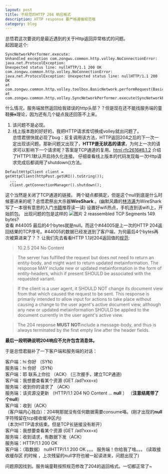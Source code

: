 ```yaml
---
layout: post
title: 不规范的HTTP 204 响应格式
description: HTTP response 要严格遵循规范哦
category: blog
---
```



总悟君这次要说的是最近遇到的关于Http返回异常格式的问题。<br>
起因是这个:


```
SyncNetworkPerformer.execute: 
Unhandled exception com.zongwu.common.http.volley.NoConnectionError: java.net.ProtocolException: 
Unexpected status line: nullHTTP/1.1 200 OK   
com.zongwu.common.http.volley.NoConnectionError: java.net.ProtocolException: Unexpected status line: nullHTTP/1.1 200 OK           
at com.zongwu.common.http.volley.toolbox.BasicNetwork.performRequest(BasicNetwork.java:163)  
at com.zongwu.common.http.volley.SyncNetworkPerformer.execute(SyncNetworkPerformer.java:64)
```
什么情况，服务端居然返回给我错误的http头部？？但是现在还不能找服务端的童鞋~~撕x~~理论，因为还有几个疑点我还回答不上来。				
1. 该问题不是必现。					
2. 线上版本跑的好好的，我把HTTP请求库切换成volley就出问题了。				
总悟君很快就必现了bug：反复调用该方法，HTTP返回204之后的下一次一定出现该问题。那新问题又出现了，**HTTP是无状态的请求**，为何上一次的请求可以影响下一个请求呢？答案是TCP通道的复用。[html rfc2616#8.1.2](http://tools.ietf.org/html/rfc2616#section-8.1.2) 介绍了HTTP1.1默认开启持久化连接。
仔细查看线上版本的代码发现每一次Http请求完成后都调用了shutdown()方法。

```
DefaultHttpClient client = getHttpClient(httpPost.getURI().toString());
  ...
  client.getConnectionManager().shutdown();
```
这个当然是关闭了TCP通道的链接。
两个疑点都搞定，但是这个null到底是什么时候塞进来的呢？总悟君祭出大杀器**WireShark** 。(幽默风趣的[林沛满](http://weibo.com/linpeiman)为WireShark写了一本很有意思的入门[书籍](https://book.douban.com/subject/26268767)推荐读一读)
设置好wifi热点，手机连到该wifi上，开始抓包。
出现问题的包是这样的
![图片](http://7xn3gz.com1.z0.glb.clouddn.com/204-response-with-null.png)
2 reassembled TCP Segments 149 bytes?		
查看 \#44005 最后的4个bytes就是null。而这个\#44005是上一次的HTTP 204返回结果的TCP序号。\#44005的数据已经发送到了客户端，为何最后4个bytes再次被算进来了？？
让我们先去看看HTTP 1.1对204返回值的[规范](http://www.w3.org/Protocols/rfc2616/rfc2616-sec10.html):		

>10.2.5 204 No Content

>The server has fulfilled the request but does not need to return an entity-body, and might want to return updated metainformation. The response MAY include new or updated metainformation in the form of entity-headers, which if present SHOULD be associated with the requested variant.

>If the client is a user agent, it SHOULD NOT change its document view from that which caused the request to be sent. This response is primarily intended to allow input for actions to take place without causing a change to the user agent's active document view, although any new or updated metainformation SHOULD be applied to the document currently in the user agent's active view.

>The 204 response **MUST NOT**include a message-body, and thus is always terminated by the first empty line after the header fields.				


**最后一段明确说明204响应不允许包含消息体。**

于是总悟君脑补了一下客户端和服务端的对话：

			
客户端：hi 你好 （SYN）			
服务端：hi 你好	（SYN）	
客户端：耶 联系上你拉	（ACK）
(三次握手，建立TCP通道)		
客户端：我想要查看某个资源 (GET /ad?xxx=x)		
服务端：收到你的请求了 （ACK）		
服务端：该资源没更新 
	（HTTP/1.1 204 NO Content  ... **null** ）	（**注意结尾带了个null**）	
客户端：收到（ACK）		
（客户端内心独白）：204啊那就没有任何数据需要consume咯。(刚才出现的**null**字符残留在tcp接收缓冲区内)		
（本次HTTP请求结束。但是TCP长链接没有断开）		
客户端：我想要查看某个资源 (GET /ad?xxx=x)			
服务端：收到请求，有数据下发（ACK）		
服务端：HTTP/1.1 200 OK		
客户端：（取数据） nullHTTP/1.1 200 OK 。。。 服务端！你给我了啥。。。 (读取接收缓存区 的时候 ，上次残留的null字符也被一起读进来，问题出现了)



问题原因找到。服务端童鞋按照规范修改了204的返回格式。一切都正常了~










